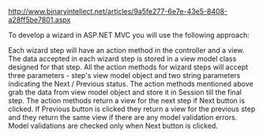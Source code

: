 ﻿http://www.binaryintellect.net/articles/9a5fe277-6e7e-43e5-8408-a28ff5be7801.aspx

To develop a wizard in ASP.NET MVC you will use the following approach:

Each wizard step will have an action method in the controller and a view.
The data accepted in each wizard step is stored in a view model class designed for that step.
All the action methods for wizard steps will accept three parameters - step's view model object and two string parameters indicating the Next / Previous status.
The action methods mentioned above grab the data from view model object and store it in Session till the final step.
The action methods return a view for the next step if Next button is clicked. If Previous button is clicked they return a view for the previous step and they return the same view if there are any model validation errors.
Model validations are checked only when Next button is clicked.